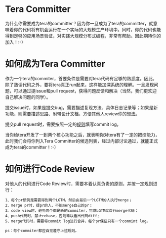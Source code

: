 # Tera Committer
为什么你需要成为tera的committer？因为你一旦成为了tera的committer，就意味着你的代码将有机会运行在一个实际的大规模生产环境中。同时，你的代码也能得到足够的应用场景验证，对实践大规模分布式编程，非常有帮助。因此期待你的加入！:-)


# 如何成为Tera Committer
作为一个tera的commiter，首要条件是需要对tera代码有足够的熟悉度。因此，除了熟读代码之外，要将tera真正run起来，这样能加深系统的理解。一旦发现问题，可以通过提issue和pull request，获得问题反馈和解决（当然，我们更欢迎自己解决问题的同学）。

提交issue时，如果是提交bug，需要描述复现方法、具体日志记录等；如果是新功能，则需要描述思路、附带设计文档，方便其他人review你的想法。

提交pull request时，需要按照一定的[规则](../en/contributor.md)填写commit log。

当你给tera开发了一到两个核心功能之后，就表明你对tera有了一定的把控能力，此时我们会将你列入Tera Committer的候选列表，经过内部讨论通过，就能正式成为tera的committer！:-)

# 如何进行Code Review
对他人的代码进行Code Review时，需要本着认真负责的原则，并按一定规则进行：

	1、每个pr惯例是需要得到两个LGTM，然后由最后一个LGTM的人执行merge；
	2、merge pr时，提pr的人，不能merge自己的pr；
	3、code view时，避免两个都是新的commiter，完成LGTM就自行merge代码；
	4、push代码时，禁止rebase，否则难以看出代码diff;
	5、merge代码时，需要将commit log进行合并，每个pr保证只有一个commint log。

	ps：每个commiter都应自觉遵守上述规则。

